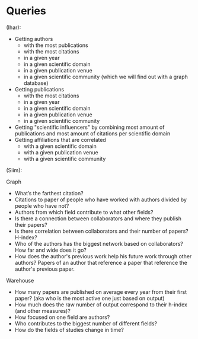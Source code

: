 # Queries

(Ihar):

- Getting authors 
    - with the most publications
    - with the most citations
    - in a given year
    - in a given scientific domain
    - in a given publication venue
    - in a given scientific community (which we will find out with a graph database)
- Getting publications
    - with the most citations
    - in a given year
    - in a given scientific domain
    - in a given publication venue
    - in a given scientific community
- Getting "scientific influencers" by combining most amount of publications and most amount of citations per scientific domain
- Getting affiliations that are correlated
    - with a given scientific domain
    - with a given publication venue
    - with a given scientific community


(Siim):

Graph
- What’s the farthest citation?
- Citations to paper of people who have worked with authors divided by people who have not?
- Authors from which field contribute to what other fields?
- Is there a connection between collaborators and where they publish their papers?
- Is there correlation between collaborators and their number of papers? H-index?
- Who of the authors has the biggest network based on collaborators? How far and wide does it go?
- How does the author's previous work help his future work through other authors? Papers of an author that reference a paper that reference the author's previous paper.

Warehouse
- How many papers are published on average every year from their first paper? (aka who is the most active one just based on output)
- How much does the raw number of output correspond to their h-index (and other measures)?
- How focused on one field are authors? 
- Who contributes to the biggest number of different fields?
- How do the fields of studies change in time?
